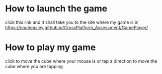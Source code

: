 # How to launch the game

click this link and it shall take you to the site where my game is in
https://noaheasley.github.io/CrossPlatform_Assessment/GamePlayer/
 
# How to play my game

click to move the cube where your mouse is or tap a direction to move the cube where you are tapping
